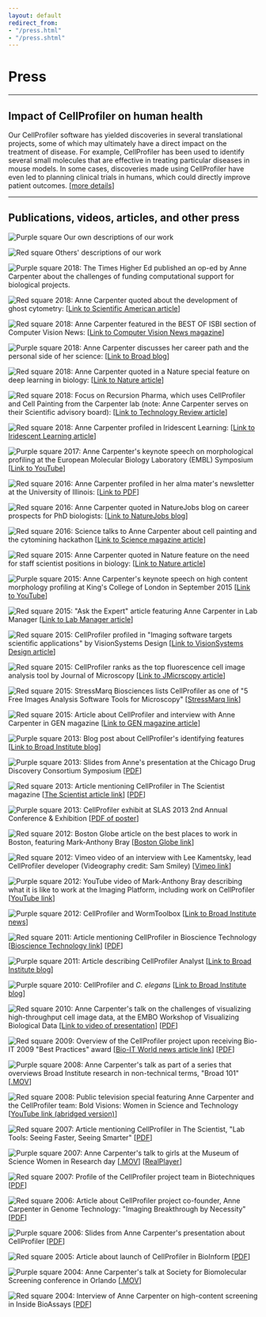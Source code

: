 ```yaml
---
layout: default
redirect_from:
- "/press.html"
- "/press.shtml"
---
```

Press
=====

* * * * *

Impact of CellProfiler on human health
--------------------------------------

Our CellProfiler software has yielded discoveries in several translational projects, some of which may ultimately have a direct impact on the treatment of disease. For example, CellProfiler has been used to identify several small molecules that are effective in treating particular diseases in mouse models. In some cases, discoveries made using CellProfiler have even led to planning clinical trials in humans, which could directly improve patient outcomes. [[more details](/impact)]

* * * * *

Publications, videos, articles, and other press
-----------------------------------------------

![Purple square](http://d1zymp9ayga15t.cloudfront.net/images/CP-purp.gif) Our own descriptions of our work

![Red square](http://d1zymp9ayga15t.cloudfront.net/images/CP-red.gif) Others' descriptions of our work

![Purple square](http://d1zymp9ayga15t.cloudfront.net/images/CP-purp.gif) 2018: The Times Higher Ed published an op-ed by Anne Carpenter about the challenges of funding computational support for biological projects.

![Red square](http://d1zymp9ayga15t.cloudfront.net/images/CP-red.gif) 2018: Anne Carpenter quoted about the development of ghost cytometry: [[Link to Scientific American article](https://www.scientificamerican.com/article/ghost-cytometry-may-improve-cancer-detection-enable-new-experiments/)]

![Red square](http://d1zymp9ayga15t.cloudfront.net/images/CP-red.gif) 2018: Anne Carpenter featured in the BEST OF ISBI section of Computer Vision News: [[Link to Computer Vision News magazine](https://www.rsipvision.com/ComputerVisionNews-2018May/24/)]

![Purple square](http://d1zymp9ayga15t.cloudfront.net/images/CP-purp.gif) 2018: Anne Carpenter discusses her career path and the personal side of her science: [[Link to Broad blog](broad.io/CarpenterWhyIScience)]

![Red square](http://d1zymp9ayga15t.cloudfront.net/images/CP-red.gif) 2018: Anne Carpenter quoted in a Nature special feature on deep learning in biology: [[Link to Nature article](https://www.nature.com/articles/d41586-018-02174-z)]

![Red square](http://d1zymp9ayga15t.cloudfront.net/images/CP-red.gif) 2018: Focus on Recursion Pharma, which uses CellProfiler and Cell Painting from the Carpenter lab (note: Anne Carpenter serves on their Scientific advisory board): [[Link to Technology Review article](https://www.technologyreview.com/s/603384/machine-vision-helps-spot-new-drug-treatments/)]

![Red square](http://d1zymp9ayga15t.cloudfront.net/images/CP-red.gif) 2018: Anne Carpenter profiled in Iridescent Learning: [[Link to Iridescent Learning article](http://iridescentlearning.org/2018/02/computational-drug-discovery-an-interview-with-dr-anne-carpenter/)]

![Purple square](http://d1zymp9ayga15t.cloudfront.net/images/CP-purp.gif) 2017: Anne Carpenter's keynote speech on morphological profiling at the European Molecular Biology Laboratory (EMBL) Symposium [[Link to YouTube](https://www.youtube.com/watch?v=dKAJoxMoZz0)]

![Red square](http://d1zymp9ayga15t.cloudfront.net/images/CP-red.gif) 2016: Anne Carpenter profiled in her alma mater's newsletter at the University of Illinois: [[Link to PDF](https://mcb.illinois.edu/departments/cdb/downloads/2016%20CDB%20Newsletter.pdf)]

![Red square](http://d1zymp9ayga15t.cloudfront.net/images/CP-red.gif) 2016: Anne Carpenter quoted in NatureJobs blog on career prospects for PhD biologists: [[Link to NatureJobs blog](http://blogs.nature.com/naturejobs/2016/11/14/thinking-of-a-phd-this-is-the-australian-story/)]

![Red square](http://d1zymp9ayga15t.cloudfront.net/images/CP-red.gif) 2016: Science talks to Anne Carpenter about cell painting and the cytomining hackathon [[Link to Science magazine article](http://science.sciencemag.org/content/352/6288/877.full)]

![Red square](http://d1zymp9ayga15t.cloudfront.net/images/CP-red.gif) 2015: Anne Carpenter quoted in Nature feature on the need for staff scientist positions in biology: [[Link to Nature article](https://www.nature.com/news/wanted-staff-scientist-positions-for-postdocs-1.17303)]

![Purple square](http://d1zymp9ayga15t.cloudfront.net/images/CP-purp.gif) 2015: Anne Carpenter's keynote speech on high content morphology profiling at King's College of London in September 2015 [[Link to YouTube](https://www.youtube.com/watch?v=y3Zwj8LtRHU)]

![Red square](http://d1zymp9ayga15t.cloudfront.net/images/CP-red.gif) 2015: "Ask the Expert" article featuring Anne Carpenter in Lab Manager [[Link to Lab Manager article](http://www.labmanager.com/ask-the-expert/2015/02/trends-in-image-analysis-software?fw1pk=2#.VO9yhrOS0VM)]

![Red square](http://d1zymp9ayga15t.cloudfront.net/images/CP-red.gif) 2015: CellProfiler profiled in "Imaging software targets scientific applications" by VisionSystems Design [[Link to VisionSystems Design article](http://www.vision-systems.com/articles/print/volume-19/issue-5/features/imaging-software-targets-scientific-applications.html)]

![Red square](http://d1zymp9ayga15t.cloudfront.net/images/CP-red.gif) 2015: CellProfiler ranks as the top fluorescence cell image analysis tool by Journal of Microscopy [[Link to JMicrscopy article](http://onlinelibrary.wiley.com/doi/10.1111/jmi.12184/abstract#.VSgYoxr_HCk.twitter)]

![Red square](http://d1zymp9ayga15t.cloudfront.net/images/CP-red.gif) 2015: StressMarq Biosciences lists CellProfiler as one of "5 Free Images Analysis Software Tools for Microscopy" [[StressMarq link](http://www.stressmarq.com/Blog/Stress-Reducers/Top-5-Free-Image-Analysis-Software-Tools-for-Micro.aspx#utm_sguid=148771,38f89dea-cb8c-2013-a4f4-35656c43a946)]

![Red square](http://d1zymp9ayga15t.cloudfront.net/images/CP-red.gif) 2015: Article about CellProfiler and interview with Anne Carpenter in GEN magazine [[Link to GEN magazine article](http://www.genengnews.com/gen-articles/high-content-s-bolder-palette/5408/?page=2)]

![Purple square](http://d1zymp9ayga15t.cloudfront.net/images/CP-purp.gif) 2013: Blog post about CellProfiler's identifying features [[Link to Broad Institute blog](http://www.broadinstitute.org/blog/cellprofiler%E2%80%99s-identifying-features)]

![Purple square](http://d1zymp9ayga15t.cloudfront.net/images/CP-purp.gif) 2013: Slides from Anne's presentation at the Chicago Drug Discovery Consortium Symposium [[PDF](http://d1zymp9ayga15t.cloudfront.net/content/CDDC2013slides.pdf)]

![Red square](http://d1zymp9ayga15t.cloudfront.net/images/CP-red.gif) 2013: Article mentioning CellProfiler in The Scientist magazine [[The Scientist article link](http://www.the-scientist.com/?articles.view/articleNo/35281/title/Down-for-the-Count/)] [[PDF](http://d1zymp9ayga15t.cloudfront.net/content/papers/ADance_TheScientist-2013.pdf)]

![Purple square](http://d1zymp9ayga15t.cloudfront.net/images/CP-purp.gif) 2013: CellProfiler exhibit at SLAS 2013 2nd Annual Conference & Exhibition [[PDF of poster](http://d1zymp9ayga15t.cloudfront.net/content/2013_01_10_CellProfiler_SLAS_Poster_final.pdf)]

![Red square](http://d1zymp9ayga15t.cloudfront.net/images/CP-red.gif) 2012: Boston Globe article on the best places to work in Boston, featuring Mark-Anthony Bray [[Boston Globe link](http://www.bostonglobe.com/business/specials/top-places-to-work/2012/11/04/why-these-employees-love-their-jobs/WwvApbX5r5HwgD4eSPYOcJ/story.html)]

![Red square](http://d1zymp9ayga15t.cloudfront.net/images/CP-red.gif) 2012: Vimeo video of an interview with Lee Kamentsky, lead CellProfiler developer (Videography credit: Sam Smiley) [[Vimeo link](http://vimeo.com/43085639)]

![Purple square](http://d1zymp9ayga15t.cloudfront.net/images/CP-purp.gif) 2012: YouTube video of Mark-Anthony Bray describing what it is like to work at the Imaging Platform, including work on CellProfiler [[YouTube link](http://www.youtube.com/watch?v=ilS8TB5KfVk)]

![Purple square](http://d1zymp9ayga15t.cloudfront.net/images/CP-purp.gif) 2012: CellProfiler and WormToolbox [[Link to Broad Institute news](http://www.broadinstitute.org/news/4138)]

![Red square](http://d1zymp9ayga15t.cloudfront.net/images/CP-red.gif) 2011: Article mentioning CellProfiler in Bioscience Technology [[Bioscience Technology link](http://www.biosciencetechnology.com/articles/2011/07/simplifying-image-analysis-software)] [[PDF](http://d1zymp9ayga15t.cloudfront.net/content/papers/MMay_BioscienceTechnology_2011.pdf)]

![Purple square](http://d1zymp9ayga15t.cloudfront.net/images/CP-purp.gif) 2011: Article describing CellProfiler Analyst [[Link to Broad Institute blog](http://www.broadinstitute.org/blog/i%E2%80%99ll-take-machine-learning-1000-alex)]

![Purple square](http://d1zymp9ayga15t.cloudfront.net/images/CP-purp.gif) 2010: CellProfiler and *C. elegans* [[Link to Broad Institute blog](http://www.broadinstitute.org/blog/carolina-wahlby-helps-roundworms-take-center-stage)]

![Red square](http://d1zymp9ayga15t.cloudfront.net/images/CP-red.gif) 2010: Anne Carpenter's talk on the challenges of visualizing high-throughput cell image data, at the EMBO Workshop of Visualizing Biological Data [[Link to video of presentation](http://vimeo.com/11396552)] [[PDF](http://vizbi.org/2010/Presentations/Anne_Carpenter.pdf)]

![Red square](http://d1zymp9ayga15t.cloudfront.net/images/CP-red.gif) 2009: Overview of the CellProfiler project upon receiving Bio-IT 2009 "Best Practices" award [[Bio-IT World news article link](http://www.bio-itworld.com/news/2009/07/21/BP-Carpenter.html)] [[PDF](http://d1zymp9ayga15t.cloudfront.net/content/CPhandout.pdf)]

![Purple square](http://d1zymp9ayga15t.cloudfront.net/images/CP-purp.gif) 2008: Anne Carpenter's talk as part of a series that overviews Broad Institute research in non-technical terms, "Broad 101" [[.MOV](http://d1zymp9ayga15t.cloudfront.net/content/movies/Broad101-AnneCarpenter.mov)]

![Red square](http://d1zymp9ayga15t.cloudfront.net/images/CP-red.gif) 2008: Public television special featuring Anne Carpenter and the CellProfiler team: Bold Visions: Women in Science and Technology [[YouTube link (abridged version)](http://www.youtube.com/watch?v=Hw7_Fxvktf0)]

![Red square](http://d1zymp9ayga15t.cloudfront.net/images/CP-red.gif) 2007: Article mentioning CellProfiler in The Scientist, "Lab Tools: Seeing Faster, Seeing Smarter" [[PDF](http://d1zymp9ayga15t.cloudfront.net/content/papers/ECallaway_LabTools_TheScientist-2007.pdf)]

![Purple square](http://d1zymp9ayga15t.cloudfront.net/images/CP-purp.gif) 2007: Anne Carpenter's talk to girls at the Museum of Science Women in Research day [[.MOV](http://d1zymp9ayga15t.cloudfront.net/content/movies/WomenInResearch.mov)] [[RealPlayer](http://d1zymp9ayga15t.cloudfront.net/content/movies/WomenInResearchVideo.rm)]

![Red square](http://d1zymp9ayga15t.cloudfront.net/images/CP-red.gif) 2007: Profile of the CellProfiler project team in Biotechniques [[PDF](http://d1zymp9ayga15t.cloudfront.net/content/papers/26.5-BiotechAboutAuthors.pdf)]

![Red square](http://d1zymp9ayga15t.cloudfront.net/images/CP-red.gif) 2006: Article about CellProfiler project co-founder, Anne Carpenter in Genome Technology: "Imaging Breakthrough by Necessity" [[PDF](http://d1zymp9ayga15t.cloudfront.net/content/papers/25.5GenomeTech.pdf)]

![Purple square](http://d1zymp9ayga15t.cloudfront.net/images/CP-purp.gif) 2006: Slides from Anne Carpenter's presentation about CellProfiler [[PDF](http://d1zymp9ayga15t.cloudfront.net/content/papers/CellProfilerHCAPresentation.pdf)]

![Red square](http://d1zymp9ayga15t.cloudfront.net/images/CP-red.gif) 2005: Article about launch of CellProfiler in BioInform [[PDF](http://d1zymp9ayga15t.cloudfront.net/content/papers/BioInformInterview.pdf)]

![Purple square](http://d1zymp9ayga15t.cloudfront.net/images/CP-purp.gif) 2004: Anne Carpenter's talk at Society for Biomolecular Screening conference in Orlando [[.MOV](http://d1zymp9ayga15t.cloudfront.net/content/movies/2006-SBS-Conference-Anne.mov)[](http://d1zymp9ayga15t.cloudfront.net/content/movies/2006-SBS-Conference-Anne.mov)]

![Red square](http://d1zymp9ayga15t.cloudfront.net/images/CP-red.gif) 2004: Interview of Anne Carpenter on high-content screening in Inside BioAssays [[PDF](http://d1zymp9ayga15t.cloudfront.net/content/papers/InsideBioassaysInterview.pdf)]

<div class="bottom-margin"></div>

